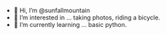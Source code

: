 - 👋 Hi, I’m @sunfallmountain
- 👀 I’m interested in ... taking photos, riding a bicycle<and computer vision>.
- 🌱 I’m currently learning ... basic python.


<!---
sunfallmountain/sunfallmountain is a ✨ special ✨ repository because its `README.md` (this file) appears on your GitHub profile.
You can click the Preview link to take a look at your changes.
--->
